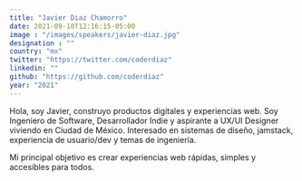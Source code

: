 ```yaml
---
title: "Javier Diaz Chamorro"
date: 2021-09-10T12:16:15-05:00
image : "/images/speakers/javier-diaz.jpg"
designation : ""
country: "mx"
twitter: "https://twitter.com/coderdiaz"
linkedin: ""
github: "https://github.com/coderdiaz"
year: "2021"
---
```


Hola, soy Javier, construyo productos digitales y experiencias web. Soy Ingeniero de Software, Desarrollador Indie y aspirante a UX/UI Designer viviendo en Ciudad de México. Interesado en sistemas de diseño, jamstack, experiencia de usuario/dev y temas de ingeniería. 

Mi principal objetivo es crear experiencias web rápidas, simples y accesibles para todos.